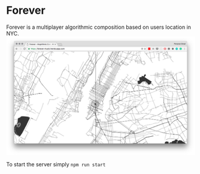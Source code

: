 # Forever
Forever is a multiplayer algorithmic composition based on users location in NYC.
![Screencapture](https://github.com/juniorxsound/Forever/blob/master/screencapture.png "Screencapture")

To start the server simply `npm run start`


